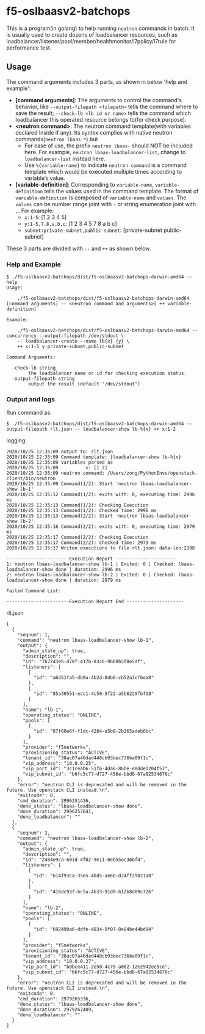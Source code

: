 # f5-oslbaasv2-batchops

This is a program(in golang) to help running `neutron` commands in batch.
It is usually used to create dozens of loadbalancer resources, such as loadbalancer/listener/pool/member/healthmonitor/l7policy/l7rule for performance test.

## Usage

The command arguments includes 3 parts, as shown in below 'help and example':

* **\[command arguments]**: The arguments to control the command's behavior, like `--output-filepath <filepath>` tells the command where to save the result; `--check-lb <lb id or name>` tells the command which loadbalancer this operated resource belongs to(for check purpose).
* **\<neutron command>**: The neutron command template(with variables declared inside if any). Its syntex complies with native neutron commands(`neutron lbaas-*`) but 
  * For ease of use, the prefix `neutron lbaas-` should NOT be included here. For example, `neutron lbaas-loadbalancer-list`, change to `loadbalancer-list` instead here.
  * Use `%{variable-name}` to indicate `neutron command` is a command template which would be executed multiple times according to variable‘s value.
* **\[variable-definition]**: Corresponding to `variable-name`, `variable-definition` tells the values used in the command template. The format of `variable-definition` is composed of `variable-name` and `values`. The `values` can be number range joint with `-` or string enumeration joint with `,`. For example:
  * `x:1-5`: [1 2 3 4 5]
  * `y:1-5,7,8,a,b,c`: [1 2 3 4 5 7 8 a b c]
  * `subnet:private-subnet,public-subnet`: [private-subnet public-subnet]

These 3 parts are divided with `--` and `++` as shown below.

### Help and Example

```
$ ./f5-oslbaasv2-batchops/dist/f5-oslbaasv2-batchops-darwin-amd64 --help
Usage:

    ./f5-oslbaasv2-batchops/dist/f5-oslbaasv2-batchops-darwin-amd64 [command arguments] -- <neutron command and arguments>[ ++ variable-definition]

Example:

    ./f5-oslbaasv2-batchops/dist/f5-oslbaasv2-batchops-darwin-amd64 --concurrency --output-filepath /dev/stdout \
    -- loadbalancer-create --name lb{x} {y} \
    ++ x:1-5 y:private-subnet,public-subnet

Command Arguments:

  -check-lb string
    	the loadbalancer name or id for checking execution status.
  -output-filepath string
    	output the result (default "/dev/stdout")
```

### Output and logs

Run command as:

```
$ ./f5-oslbaasv2-batchops/dist/f5-oslbaasv2-batchops-darwin-amd64 --output-filepath rlt.json -- loadbalancer-show lb-%{x} ++ x:1-2
```
logging:

```
2020/10/25 12:35:09 output to: rlt.json
2020/10/25 12:35:09 Command template: |loadbalancer-show lb-%{x}
2020/10/25 12:35:09 variables parsed as
2020/10/25 12:35:09          x: [1 2]
2020/10/25 12:35:09 neutron command: /Users/zong/PythonEnvs/openstack-client/bin/neutron
2020/10/25 12:35:09 Command(1/2): Start 'neutron lbaas-loadbalancer-show lb-1'
2020/10/25 12:35:12 Command(1/2): exits with: 0, executing time: 2996 ms
2020/10/25 12:35:13 Command(1/2): Checking Execution
2020/10/25 12:35:13 Command(1/2): Checked time: 2996 ms
2020/10/25 12:35:13 Command(2/2): Start 'neutron lbaas-loadbalancer-show lb-2'
2020/10/25 12:35:16 Command(2/2): exits with: 0, executing time: 2979 ms
2020/10/25 12:35:17 Command(2/2): Checking Execution
2020/10/25 12:35:17 Command(2/2): Checked time: 2979 ms
2020/10/25 12:35:17 Writen executions to file rlt.json: data-len:2208

---------------------- Execution Report ----------------------
1: neutron lbaas-loadbalancer-show lb-1 | Exited: 0 | Checked: lbaas-loadbalancer-show done | duration: 2996 ms
2: neutron lbaas-loadbalancer-show lb-2 | Exited: 0 | Checked: lbaas-loadbalancer-show done | duration: 2979 ms

Failed Command List:

-----------------------Execution Report End ---------------------
```

rlt.json

```
[
  {
    "seqnum": 1,
    "command": "neutron lbaas-loadbalancer-show lb-1",
    "output": {
      "admin_state_up": true,
      "description": "",
      "id": "7b7743eb-d70f-417b-83c6-9bb9b5f8e5df",
      "listeners": [
        {
          "id": "a6451fa5-db9a-4b2d-84b6-cb52a3cf6ea8"
        },
        {
          "id": "85a30551-ecc1-4c50-9f22-a5b6229fbf18"
        }
      ],
      "name": "lb-1",
      "operating_status": "ONLINE",
      "pools": [
        {
          "id": "87f60e6f-f1dc-4284-a5b8-2b265adeb0bc"
        }
      ],
      "provider": "f5networks",
      "provisioning_status": "ACTIVE",
      "tenant_id": "38ac07a46dad448cb93bec736ba89f1c",
      "vip_address": "10.0.0.25",
      "vip_port_id": "3c1ceab6-51f6-4da6-86be-e0dde1204f57",
      "vip_subnet_id": "b6fc5c77-d727-456e-bbd8-67a82534676c"
    },
    "error": "neutron CLI is deprecated and will be removed in the future. Use openstack CLI instead.\n",
    "exitcode": 0,
    "cmd_duration": 2996251436,
    "done_status": "lbaas-loadbalancer-show done",
    "done_duration": 2996257641,
    "done_loadbalancer": ""
  },
  {
    "seqnum": 2,
    "command": "neutron lbaas-loadbalancer-show lb-2",
    "output": {
      "admin_state_up": true,
      "description": "",
      "id": "2484e9ca-601d-4f02-9e11-0eb55ec36bf4",
      "listeners": [
        {
          "id": "614f93ca-3565-4bd5-ae6b-d24ff29021a0"
        },
        {
          "id": "416dc93f-bc5a-4b33-91d0-b12b8d09c726"
        }
      ],
      "name": "lb-2",
      "operating_status": "ONLINE",
      "pools": [
        {
          "id": "692490a6-ddfe-4834-9f07-8e84be44bd04"
        }
      ],
      "provider": "f5networks",
      "provisioning_status": "ACTIVE",
      "tenant_id": "38ac07a46dad448cb93bec736ba89f1c",
      "vip_address": "10.0.0.27",
      "vip_port_id": "b8bce411-2e50-4c75-a862-12e2942ee5ce",
      "vip_subnet_id": "b6fc5c77-d727-456e-bbd8-67a82534676c"
    },
    "error": "neutron CLI is deprecated and will be removed in the future. Use openstack CLI instead.\n",
    "exitcode": 0,
    "cmd_duration": 2979265336,
    "done_status": "lbaas-loadbalancer-show done",
    "done_duration": 2979267489,
    "done_loadbalancer": ""
  }
]
```